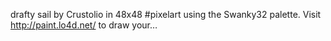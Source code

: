 drafty sail by Crustolio in 48x48 #pixelart using the Swanky32 palette. Visit http://paint.lo4d.net/ to draw your… 